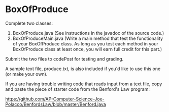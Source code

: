 # BoxOfProduce

Complete two classes:

1. BoxOfProduce.java (See instructions in the javadoc of the source code.)
2. BoxOfProduceMain.java (Write a main method that test the functionality of your BoxOfProduce class. As long as you test each method in your BoxOfProduce class at least once, you will earn full credit for this part.)


Submit the two files to codePost for testing and grading.

A sample text file, produce.txt, is also included if you'd like to use this one (or make your own).

If you are having trouble writing code that reads input from a text file, copy and paste the piece of starter code from the Benford's Law program:

https://github.com/AP-Computer-Science-Joe-Polacco/BenfordsLaw/blob/master/Benford.java
